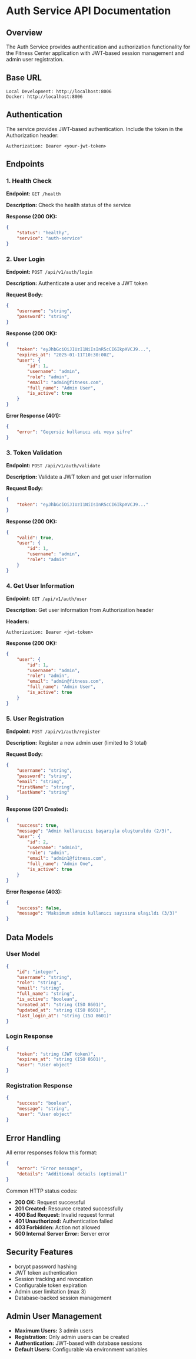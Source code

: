 # Auth Service API Documentation

## Overview

The Auth Service provides authentication and authorization functionality for the Fitness Center application with JWT-based session management and admin user registration.

## Base URL

```
Local Development: http://localhost:8006
Docker: http://localhost:8006
```

## Authentication

The service provides JWT-based authentication. Include the token in the Authorization header:

```
Authorization: Bearer <your-jwt-token>
```

## Endpoints

### 1. Health Check

**Endpoint:** `GET /health`

**Description:** Check the health status of the service

**Response (200 OK):**
```json
{
    "status": "healthy",
    "service": "auth-service"
}
```

### 2. User Login

**Endpoint:** `POST /api/v1/auth/login`

**Description:** Authenticate a user and receive a JWT token

**Request Body:**
```json
{
    "username": "string",
    "password": "string"
}
```

**Response (200 OK):**
```json
{
    "token": "eyJhbGciOiJIUzI1NiIsInR5cCI6IkpXVCJ9...",
    "expires_at": "2025-01-11T10:30:00Z",
    "user": {
        "id": 1,
        "username": "admin",
        "role": "admin",
        "email": "admin@fitness.com",
        "full_name": "Admin User",
        "is_active": true
    }
}
```

**Error Response (401):**
```json
{
    "error": "Geçersiz kullanıcı adı veya şifre"
}
```

### 3. Token Validation

**Endpoint:** `POST /api/v1/auth/validate`

**Description:** Validate a JWT token and get user information

**Request Body:**
```json
{
    "token": "eyJhbGciOiJIUzI1NiIsInR5cCI6IkpXVCJ9..."
}
```

**Response (200 OK):**
```json
{
    "valid": true,
    "user": {
        "id": 1,
        "username": "admin",
        "role": "admin"
    }
}
```

### 4. Get User Information

**Endpoint:** `GET /api/v1/auth/user`

**Description:** Get user information from Authorization header

**Headers:**
```
Authorization: Bearer <jwt-token>
```

**Response (200 OK):**
```json
{
    "user": {
        "id": 1,
        "username": "admin",
        "role": "admin",
        "email": "admin@fitness.com",
        "full_name": "Admin User",
        "is_active": true
    }
}
```

### 5. User Registration

**Endpoint:** `POST /api/v1/auth/register`

**Description:** Register a new admin user (limited to 3 total)

**Request Body:**
```json
{
    "username": "string",
    "password": "string",
    "email": "string",
    "firstName": "string",
    "lastName": "string"
}
```

**Response (201 Created):**
```json
{
    "success": true,
    "message": "Admin kullanıcısı başarıyla oluşturuldu (2/3)",
    "user": {
        "id": 2,
        "username": "admin1",
        "role": "admin",
        "email": "admin1@fitness.com",
        "full_name": "Admin One",
        "is_active": true
    }
}
```

**Error Response (403):**
```json
{
    "success": false,
    "message": "Maksimum admin kullanıcı sayısına ulaşıldı (3/3)"
}
```

## Data Models

### User Model
```json
{
    "id": "integer",
    "username": "string",
    "role": "string",
    "email": "string", 
    "full_name": "string",
    "is_active": "boolean",
    "created_at": "string (ISO 8601)",
    "updated_at": "string (ISO 8601)",
    "last_login_at": "string (ISO 8601)"
}
```

### Login Response
```json
{
    "token": "string (JWT token)",
    "expires_at": "string (ISO 8601)",
    "user": "User object"
}
```

### Registration Response
```json
{
    "success": "boolean",
    "message": "string",
    "user": "User object"
}
```

## Error Handling

All error responses follow this format:
```json
{
    "error": "Error message",
    "details": "Additional details (optional)"
}
```

Common HTTP status codes:
- **200 OK:** Request successful
- **201 Created:** Resource created successfully
- **400 Bad Request:** Invalid request format
- **401 Unauthorized:** Authentication failed
- **403 Forbidden:** Action not allowed
- **500 Internal Server Error:** Server error

## Security Features

- bcrypt password hashing
- JWT token authentication
- Session tracking and revocation
- Configurable token expiration
- Admin user limitation (max 3)
- Database-backed session management

## Admin User Management

- **Maximum Users:** 3 admin users
- **Registration:** Only admin users can be created
- **Authentication:** JWT-based with database sessions
- **Default Users:** Configurable via environment variables
